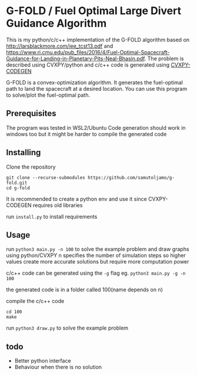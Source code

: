 # G-FOLD / Fuel Optimal Large Divert Guidance Algorithm
This is my python/c/c++ implementation of the G-FOLD algorithm based on http://larsblackmore.com/iee_tcst13.pdf and https://www.ri.cmu.edu/pub_files/2016/4/Fuel-Optimal-Spacecraft-Guidance-for-Landing-in-Planetary-Pits-Neal-Bhasin.pdf.
The problem is described using CVXPY/python and c/c++ code is generated using [CVXPY-CODEGEN](https://github.com/moehle/cvxpy_codegen)

G-FOLD is a convex-optimization algorithm. It generates the fuel-optimal path to land the spacecraft at a desired location. You can use this program to solve/plot the fuel-optimal path.


## Prerequisites
The program was tested in WSL2/Ubuntu
Code generation should work in windows too but it might be harder to compile the generated code

## Installing
Clone the repository
```
git clone --recurse-submodules https://github.com/samutoljamo/g-fold.git
cd g-fold
```
It is recommended to create a python env and use it since CVXPY-CODEGEN requires old libraries

run `install.py` to install requirements

## Usage
run `python3 main.py -n 100` to solve the example problem and draw graphs using python/CVXPY
n specifies the number of simulation steps so higher values create more accurate solutions but require more computation power

c/c++ code can be generated using the `-g` flag
eg. `python3 main.py -g -n 100`

the generated code is in a folder called 100(name depends on n)

compile the c/c++ code
```
cd 100
make
```

run `python3 draw.py` to solve the example problem

## todo
- Better python interface
- Behaviour when there is no solution
